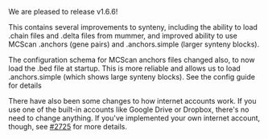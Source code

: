 We are pleased to release v1.6.6!

This contains several improvements to synteny, including the ability to load
.chain files and .delta files from mummer, and improved ability to use MCScan
.anchors (gene pairs) and .anchors.simple (larger synteny blocks).

The configuration schema for MCScan anchors files changed also, to now load the
.bed file at startup. This is more reliable and allows us to load
.anchors.simple (which shows large synteny blocks). See the config guide for
details

There have also been some changes to how internet accounts work. If you use one
of the built-in accounts like Google Drive or Dropbox, there's no need to change
anything. If you've implemented your own internet account, though, see
[#2725](https://github.com/GMOD/jbrowse-components/pull/2725) for more details.
